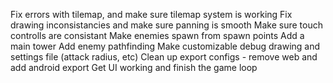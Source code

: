 Fix errors with tilemap, and make sure tilemap system is working
Fix drawing inconsistancies and make sure panning is smooth
Make sure touch controlls are consistant 
Make enemies spawn from spawn points
Add a main tower
Add enemy pathfinding
Make customizable debug drawing and settings file (attack radius, etc)
Clean up export configs - remove web and add android export
Get UI working and finish the game loop
